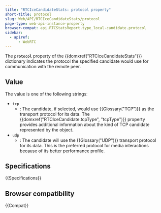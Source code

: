 ```yaml
---
title: "RTCIceCandidateStats: protocol property"
short-title: protocol
slug: Web/API/RTCIceCandidateStats/protocol
page-type: web-api-instance-property
browser-compat: api.RTCStatsReport.type_local-candidate.protocol
sidebar:
  - apiref:
      - WebRTC
---
```


The **`protocol`** property of the {{domxref("RTCIceCandidateStats")}} dictionary indicates the protocol the specified candidate would use for communication with the remote peer.

## Value

The value is one of the following strings:

- `tcp`
  - : The candidate, if selected, would use {{Glossary("TCP")}} as the transport protocol for its data.
    The {{domxref("RTCIceCandidate.tcpType", "tcpType")}} property provides additional information about the kind of TCP candidate represented by the object.
- `udp`
  - : The candidate will use the {{Glossary("UDP")}} transport protocol for its data.
    This is the preferred protocol for media interactions because of its better performance profile.

## Specifications

{{Specifications}}

## Browser compatibility

{{Compat}}
